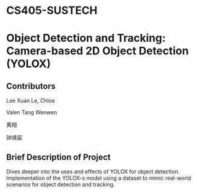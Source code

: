 # CS405-SUSTECH
# Object Detection and Tracking: Camera-based 2D Object Detection (YOLOX)

## Contributors
Lee Xuan Le, Chloe 

Valen Tang Wenwen   

黄翔 

钟靖宸 

## Brief Description of Project
Dives deeper into the uses and effects of YOLOX for object detection. Implementation of the YOLOX-s model using a dataset to mimic real-world scenarios for object detection and tracking. 
